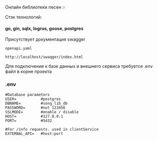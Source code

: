Онлайн библиотеки песен 🎶

Стэк технологий:

#### go, gin, sqlx, logrus, goose, postgres

Присутствует документация swagger

```openapi.yaml```

```http://localhost/swaqger/index.html```

Для подключения к базе данных и внешнего сервиса требуется .env файл в корне проекта

### .env

```
#Database parameters 
USER=           #postgres
DBNAME=         #song_lib_db
PASSWORD=       #not 123456
SSLMODE=        #enable / disable
HOST=           #127.0.0.1
PORT=           #5432

#For /info requests. used in clientService
EXTERNAL_API=   #host:port 
```
